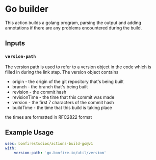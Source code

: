 # Go builder

This action builds a golang program, parsing the output and adding annotations if there are any problems encountered during the build.

## Inputs

### `version-path`

The version path is used to refer to a version object in the code which is filled in during the link step. The version object contains

 * origin - the origin of the git repository that's being built
 * branch - the branch that's being built
 * revision - the commit hash
 * revisionTime - the time that this commit was made
 * version - the first 7 characters of the commit hash
 * buildTime - the time that this build is taking place

the times are formatted in RFC2822 format

## Example Usage

```yaml
uses: bonfirestudios/actions-build-go@v1
with:
    version-path: 'go.bonfire.io/util/version'
```